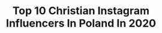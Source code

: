 ---
title: Top 10 Christian Instagram Influencers In Poland In 2020
description: >-
  Find top christian Instagram influencers in Poland in 2020. Most popular hashtags: #fashion #warszawa #style #dziendobry.
platform: Instagram
profiles:
  - username: "pajpeczka"
    fullname: >-
      E w e l i n a.
    location: "Poland"
    followers: 24247
    engagement: 393
    commentsToLikes: 0.057865
    id: ck8t6tz1zeoex0j78egrig0pd
    verified: false
    hashtags: "#bluza, #sesjaciazowa, #twarz, #butik"
  - username: "mlewartowska"
    fullname: >-
      
    location: "Poland"
    followers: 22552
    engagement: 398
    commentsToLikes: 0.118183
    id: ck5cka1j0wg4s0i11rs67b3up
    verified: false
    hashtags: "#windycity, #chanellover, #mimaxari, #onehotelmiami"
  - username: "matt.szczepanski"
    fullname: >-
      Mateusz Szczepański
    location: "Poland"
    followers: 45040
    engagement: 242
    commentsToLikes: 0.045875
    id: ck5zx2fjb77v40i14wgzfy9lz
    verified: false
    hashtags: "#wool, #uomo, #homeoffice, #rozblysnijblaskiem"
  - username: "sarah_krupa"
    fullname: >-
      Sarah Krupa 💋💃🏽
    location: "Poland"
    followers: 17667
    engagement: 239
    commentsToLikes: 0.065412
    id: ck14jia6tkhmk0i19qdlxidd0
    verified: false
    hashtags: "#classicstyle, #girlsworld, #babybluejacket, #porschemacan"
  - username: "thirtyfashionblog"
    fullname: >-
      Magdalena Antosiewicz
    location: "Poland"
    followers: 68440
    engagement: 168
    commentsToLikes: 0.102425
    id: ck0w5hvwa3q600i19ybr20do6
    verified: false
    hashtags: "#pouch, #summerlook, #pieknewlosy, #sportywoman"
  - username: "ivonagulbas"
    fullname: >-
      🅘🅥🅞🅝🅐 🅖🅤🅛🅑🅐🅢
    location: "Poland"
    followers: 20284
    engagement: 185
    commentsToLikes: 0.050258
    id: ck14glkvk5thx0i19thqpe7nw
    verified: false
    hashtags: "#okularnica, #lips, #oneteaspoon, #shirt"
  - username: "happyblondmom"
    fullname: >-
      Patrycja 👩🏼
    location: "Poland"
    followers: 10626
    engagement: 994
    commentsToLikes: 0.113113
    id: ck135z9h63z040i190dltqr3v
    verified: false
    hashtags: "#makijazdzienny, #mua, #coreczka, #homeoutfit"
  - username: "paaula_lifestyle"
    fullname: >-
      Paulina Macuda
    location: "Poland"
    followers: 29174
    engagement: 423
    commentsToLikes: 0.106232
    id: ck15uhgh5n7ip0i19irjhojg9
    verified: false
    hashtags: "#czerwonaszminka, #niumiholic, #challengeaccepted, #springvibes"
  - username: "zanzadra91"
    fullname: >-
      Sandra ❤️
    location: "Poland"
    followers: 65865
    engagement: 117
    commentsToLikes: 0.068753
    id: ck14ji3vukgnk0i1974g8bggm
    verified: false
    hashtags: "#nailspolish, #eobuwie, #wieczorowasukienka, #makeupcosmetics"
  - username: "romek.ma.wino"
    fullname: >-
      Romek
    location: "Poland"
    followers: 8396
    engagement: 1425
    commentsToLikes: 0.022162
    id: ck0tzqlggr7i90i196uo2a7yd
    verified: false
    hashtags: "#malvasia, #viniscirto, #chianti, #organicwine"
---